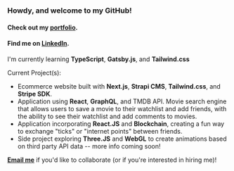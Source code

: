 ### Howdy, and welcome to my GitHub! 

#### Check out my [portfolio](http://trost.dev).
#### Find me on [LinkedIn](https://www.linkedin.com/in/conradtrost/).

I'm currently learning **TypeScript**, **Gatsby.js**, and **Tailwind.css**  

Current Project(s): 
  - Ecommerce website built with **Next.js**, **Strapi CMS**, **Tailwind.css**, and **Stripe SDK**.
  - Application using **React**, **GraphQL**, and TMDB API. Movie search engine that allows users to save a movie to their watchlist and add friends, with the ability to see their watchlist and add comments to movies.
  - Application incorporating **React.JS** and **Blockchain**, creating a fun way to exchange "ticks" or "internet points" between friends.  
  - Side project exploring **Three.JS** and **WebGL** to create animations based on third party API data -- more info coming soon!

[**Email me**](mailto:conrad@trost.dev?subject=[GitHub]) if you'd like to collaborate (or if you're interested in hiring me)!

